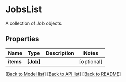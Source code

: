 # JobsList

A collection of Job objects.
## Properties
Name | Type | Description | Notes
------------ | ------------- | ------------- | -------------
**items** | [**[Job]**](Job.md) |  | [optional] 

[[Back to Model list]](../README.md#documentation-for-models) [[Back to API list]](../README.md#documentation-for-api-endpoints) [[Back to README]](../README.md)


